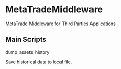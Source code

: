 # MetaTradeMiddleware
MetaTrade Middleware for Third Parties Applications

## Main Scripts

dump_assets_history

Save historical data to local file.

